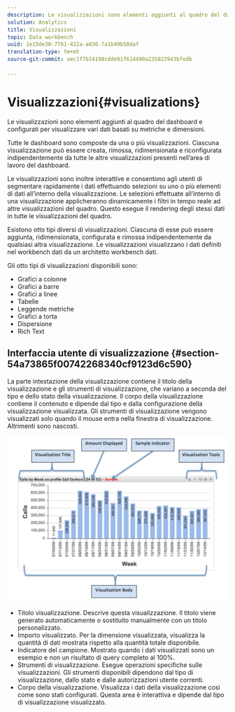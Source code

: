 ```yaml
---
description: Le visualizzazioni sono elementi aggiunti al quadro del dashboard e configurati per visualizzare vari dati basati su metriche e dimensioni.
solution: Analytics
title: Visualizzazioni
topic: Data workbench
uuid: 1e15de30-7761-422a-a836-7a1b49b58daf
translation-type: tm+mt
source-git-commit: aec1f7b14198cdde91f61d490a235022943bfedb

---
```



# Visualizzazioni{#visualizations}

Le visualizzazioni sono elementi aggiunti al quadro del dashboard e configurati per visualizzare vari dati basati su metriche e dimensioni.

Tutte le dashboard sono composte da una o più visualizzazioni. Ciascuna visualizzazione può essere creata, rimossa, ridimensionata e riconfigurata indipendentemente da tutte le altre visualizzazioni presenti nell’area di lavoro del dashboard.

Le visualizzazioni sono inoltre interattive e consentono agli utenti di segmentare rapidamente i dati effettuando selezioni su uno o più elementi di dati all’interno della visualizzazione. Le selezioni effettuate all’interno di una visualizzazione applicheranno dinamicamente i filtri in tempo reale ad altre visualizzazioni del quadro. Questo esegue il rendering degli stessi dati in tutte le visualizzazioni del quadro.

Esistono otto tipi diversi di visualizzazioni. Ciascuna di esse può essere aggiunta, ridimensionata, configurata e rimossa indipendentemente da qualsiasi altra visualizzazione. Le visualizzazioni visualizzano i dati definiti nel workbench dati da un architetto workbench dati.

Gli otto tipi di visualizzazioni disponibili sono:

* Grafici a colonne
* Grafici a barre
* Grafici a linee
* Tabelle
* Leggende metriche
* Grafici a torta
* Dispersione
* Rich Text

## Interfaccia utente di visualizzazione {#section-54a73865f00742268340cf9123d6c590}

La parte intestazione della visualizzazione contiene il titolo della visualizzazione e gli strumenti di visualizzazione, che variano a seconda del tipo e dello stato della visualizzazione. Il corpo della visualizzazione contiene il contenuto e dipende dal tipo e dalla configurazione della visualizzazione visualizzata. Gli strumenti di visualizzazione vengono visualizzati solo quando il mouse entra nella finestra di visualizzazione. Altrimenti sono nascosti.

![](assets/visualization.png)

* Titolo visualizzazione. Descrive questa visualizzazione. Il titolo viene generato automaticamente o sostituito manualmente con un titolo personalizzato.
* Importo visualizzato. Per la dimensione visualizzata, visualizza la quantità di dati mostrata rispetto alla quantità totale disponibile.
* Indicatore del campione. Mostrato quando i dati visualizzati sono un esempio e non un risultato di query completo al 100%.
* Strumenti di visualizzazione. Esegue operazioni specifiche sulle visualizzazioni. Gli strumenti disponibili dipendono dal tipo di visualizzazione, dallo stato e dalle autorizzazioni utente correnti.
* Corpo della visualizzazione. Visualizza i dati della visualizzazione così come sono stati configurati. Questa area è interattiva e dipende dal tipo di visualizzazione visualizzato.


